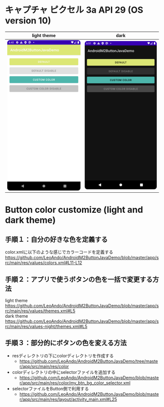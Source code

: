 # キャプチャ ピクセル 3a API 29 (OS version 10)

| light theme | dark |
----|--
| <img src="./1.png" width=320 /> | <img src="./2.png" width=320 /> |

# Button color customize (light and dark theme)

## 手順１：自分の好きな色を定義する

color.xmlに以下のような感じでカラーコードを定義する<br>
https://github.com/LeoAndo/AndroidM2ButtonJavaDemo/blob/master/app/src/main/res/values/colors.xml#L11-L12

## 手順２：アプリで使うボタンの色を一括で変更する方法
light theme<br>
https://github.com/LeoAndo/AndroidM2ButtonJavaDemo/blob/master/app/src/main/res/values/themes.xml#L5<br>
dark theme<br>
https://github.com/LeoAndo/AndroidM2ButtonJavaDemo/blob/master/app/src/main/res/values-night/themes.xml#L5

## 手順３：部分的にボタンの色を変える方法

- resディレクトリの下にcolorディレクトリを作成する
    - https://github.com/LeoAndo/AndroidM2ButtonJavaDemo/tree/master/app/src/main/res/color
- colorディレクトリの中にselectorファイルを追加する
    - https://github.com/LeoAndo/AndroidM2ButtonJavaDemo/blob/master/app/src/main/res/color/my_btn_bg_color_selector.xml
- selectorファイルをButton側で利用する
    - https://github.com/LeoAndo/AndroidM2ButtonJavaDemo/blob/master/app/src/main/res/layout/activity_main.xml#L25        
